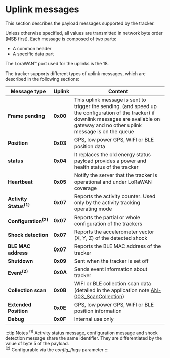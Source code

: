 # Uplink messages

 This section describes the payload messages supported by the tracker.

 Unless otherwise specified, all values are transmitted in network byte order (MSB first). Each message is composed of two parts:
-   A common header
-   A specific data part

 The LoraWAN™ port used for the uplinks is the 18.

 The tracker supports different types of uplink messages, which are described in the following sections:

| Message type                      | Uplink   | Content                                                                                                                                                                                       |
|-----------------------------------|----------|-----------------------------------------------------------------------------------------------------------------------------------------------------------------------------------------------|
| **Frame pending**                 | **0x00** | This uplink message is sent to trigger the sending. (and speed up the configuration of the tracker) if downlink messages are available on gateway and no other uplink message is on the queue |
| **Position**                      | **0x03** | GPS, low power GPS, WIFI or BLE position data                                                                                                                                                 |
| **status**                        | **0x04** | It replaces the old energy status payload provides a power and health status of the tracker                                                                                                   |
| **Heartbeat**                     | **0x05** | Notify the server that the tracker is operational and under LoRaWAN coverage                                                                                                                  |
| **Activity Status<sup>(1)</sup>** | **0x07** | Reports the activity counter. Used only by the activity tracking operating mode                                                                                                               |
| **Configuration<sup>(2)</sup>**   | **0x07** | Reports the partial or whole configuration of the trackers                                                                                                                                    |
| **Shock detection**               | **0x07** | Reports the accelerometer vector (X, Y, Z) of the detected shock                                                                                                                              |
| **BLE MAC address**               | **0x07** | Reports the BLE MAC address of the tracker                                                                                                                                                    |
| **Shutdown**                      | **0x09** | Sent when the tracker is set off                                                                                                                                                              |
| **Event<sup>(2)</sup>**           | **0x0A** | Sends event information about tracker                                                                                                                                                         |
| **Collection scan**               | **0x0B** | WIFI or BLE collection scan data (detailed in the application note [AN-003_ScanCollection](../../../documentation-library/abeeway-trackers#application-notes))               |
| **Extended Position**             | **0x0E** | GPS, low power GPS, WIFI or BLE position information                                                                                                                                          |
| **Debug**                         | **0x0F** | Internal use only                                                                                                                                                                             |

:::tip Notes
<sup>(1)</sup> Activity status message, configuration message and shock detection message share the same identifier. They are differentiated by the value of byte 5 of the payload. <br/>
<sup>(2)</sup> Configurable via the *config_flags* parameter
:::
